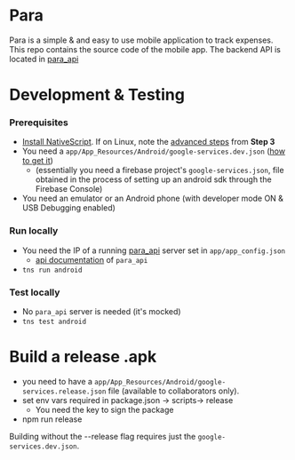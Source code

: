 # Para
Para is a simple & and easy to use mobile application to track expenses.
This repo contains the source code of the mobile app. The backend API is located in [para_api](https://github.com/jorotenev/para_api)

# Development & Testing
### Prerequisites
* [Install NativeScript](https://docs.nativescript.org/start/quick-setup). If on Linux, note the [advanced steps](https://docs.nativescript.org/start/ns-setup-linux) from __Step 3__
* You need a `app/App_Resources/Android/google-services.dev.json` ([how to get it](https://github.com/EddyVerbruggen/nativescript-plugin-firebase#prerequisites))
    * (essentially you need a firebase project's `google-services.json`, file obtained in the process of setting up an android sdk through the Firebase Console)
* You need an emulator or an Android phone (with developer mode ON & USB Debugging enabled)

### Run locally
* You need the IP of a running [para_api](https://github.com/jorotenev/para_api) server set in `app/app_config.json`
    * [api documentation](github.com/jorotenev/para_api/app/expenses_api/README.md) of `para_api`
* `tns run android`

### Test locally
* No `para_api` server is needed (it's mocked)
* `tns test android`

# Build a release .apk
* you need to have a `app/App_Resources/Android/google-services.release.json` file (available to collaborators only).
* set env vars required in package.json -> scripts-> release
    * You need the key to sign the package
* npm run release

Building without the --release flag requires just the `google-services.dev.json`.